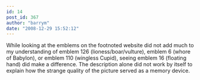 ```yaml
---
id: 14
post_id: 367
author: "barrym"
date: "2008-12-29 15:52:12"
---
```

While looking at the emblems on the footnoted website did not add much to my understanding of emblem 126 (lioness/boar/vulture), emblem 6 (whore of Babylon), or emblem 110 (wingless Cupid), seeing emblem 16 (floating hand) did make a difference. The description alone did not work by itself to explain how the strange quality of the picture served as a memory device.
